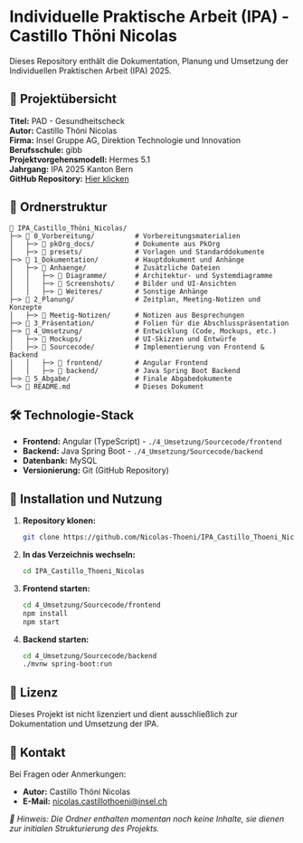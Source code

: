 # Individuelle Praktische Arbeit (IPA) - Castillo Thöni Nicolas

Dieses Repository enthält die Dokumentation, Planung und Umsetzung der Individuellen Praktischen Arbeit (IPA) 2025.

## 📌 Projektübersicht
**Titel:** PAD - Gesundheitscheck  
**Autor:** Castillo Thöni Nicolas  
**Firma:** Insel Gruppe AG, Direktion Technologie und Innovation  
**Berufsschule:** gibb  
**Projektvorgehensmodell:** Hermes 5.1  
**Jahrgang:** IPA 2025 Kanton Bern  
**GitHub Repository:** [Hier klicken](https://github.com/Nicolas-Thoeni/IPA_Castillo_Thoeni_Nicolas)

## 📂 Ordnerstruktur
```plaintext
📁 IPA_Castillo_Thöni_Nicolas/
├─> 📁 0_Vorbereitung/          # Vorbereitungsmaterialien
│   ├─> 📁 pkOrg_docs/          # Dokumente aus PkOrg
│   ├─> 📁 presets/             # Vorlagen und Standarddokumente
├─> 📁 1_Dokumentation/         # Hauptdokument und Anhänge
│   ├─> 📁 Anhaenge/            # Zusätzliche Dateien
│   │   ├─> 📁 Diagramme/       # Architektur- und Systemdiagramme
│   │   ├─> 📁 Screenshots/     # Bilder und UI-Ansichten
│   │   ├─> 📁 Weiteres/        # Sonstige Anhänge
├─> 📁 2_Planung/               # Zeitplan, Meeting-Notizen und Konzepte
│   ├─> 📁 Meetig-Notizen/      # Notizen aus Besprechungen
├─> 📁 3_Präsentation/          # Folien für die Abschlusspräsentation
├─> 📁 4_Umsetzung/             # Entwicklung (Code, Mockups, etc.)
│   ├─> 📁 Mockups/             # UI-Skizzen und Entwürfe
│   ├─> 📁 Sourcecode/          # Implementierung von Frontend & Backend
│   │   ├─> 📁 frontend/        # Angular Frontend
│   │   ├─> 📁 backend/         # Java Spring Boot Backend
├─> 📁 5_Abgabe/                # Finale Abgabedokumente
└─> 📄 README.md                # Dieses Dokument
```

## 🛠 Technologie-Stack
- **Frontend:** Angular (TypeScript) - `./4_Umsetzung/Sourcecode/frontend`
- **Backend:** Java Spring Boot - `./4_Umsetzung/Sourcecode/backend`
- **Datenbank:** MySQL
- **Versionierung:** Git (GitHub Repository)

## 🚀 Installation und Nutzung
1. **Repository klonen:**
   ```sh
   git clone https://github.com/Nicolas-Thoeni/IPA_Castillo_Thoeni_Nicolas.git
   ```
2. **In das Verzeichnis wechseln:**
   ```sh
   cd IPA_Castillo_Thoeni_Nicolas
   ```
3. **Frontend starten:**
   ```sh
   cd 4_Umsetzung/Sourcecode/frontend
   npm install
   npm start
   ```
4. **Backend starten:**
   ```sh
   cd 4_Umsetzung/Sourcecode/backend
   ./mvnw spring-boot:run
   ```

## 📜 Lizenz
Dieses Projekt ist nicht lizenziert und dient ausschließlich zur Dokumentation und Umsetzung der IPA.

## 📧 Kontakt
Bei Fragen oder Anmerkungen:
- **Autor:** Castillo Thöni Nicolas
- **E-Mail:** nicolas.castillothoeni@insel.ch

_📌 Hinweis: Die Ordner enthalten momentan noch keine Inhalte, sie dienen zur initialen Strukturierung des Projekts._
